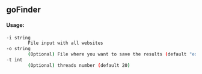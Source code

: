 ## goFinder

#### Usage:

```bash
-i string
        File input with all websites
-o string
        (Optional) File where you want to save the results (default "exploitable.log")
-t int
        (Optional) threads number (default 20)
```